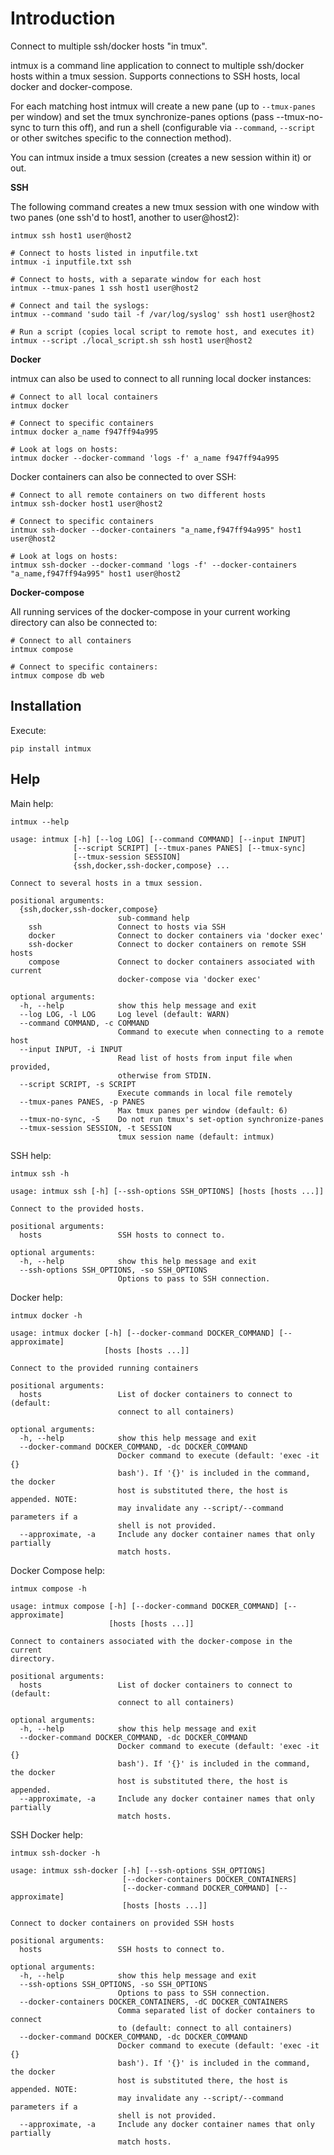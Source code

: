 Introduction
============

Connect to multiple ssh/docker hosts "in tmux".

intmux is a command line application to connect to multiple ssh/docker hosts
within a tmux session. Supports connections to SSH hosts, local docker and
docker-compose.

For each matching host intmux will create a new pane (up to `--tmux-panes` per
window) and set the tmux synchronize-panes options (pass --tmux-no-sync to turn
this off), and run a shell (configurable via `--command`, `--script` or
other switches specific to the connection method).

You can intmux inside a tmux session (creates a new session within it) or out.

**SSH**

The following command creates a new tmux session with one window with two panes
(one ssh'd to host1, another to user@host2):

    intmux ssh host1 user@host2

    # Connect to hosts listed in inputfile.txt
    intmux -i inputfile.txt ssh

    # Connect to hosts, with a separate window for each host
    intmux --tmux-panes 1 ssh host1 user@host2

    # Connect and tail the syslogs:
    intmux --command 'sudo tail -f /var/log/syslog' ssh host1 user@host2

    # Run a script (copies local script to remote host, and executes it)
    intmux --script ./local_script.sh ssh host1 user@host2

**Docker**

intmux can also be used to connect to all running local docker instances:

    # Connect to all local containers
    intmux docker

    # Connect to specific containers
    intmux docker a_name f947ff94a995

    # Look at logs on hosts:
    intmux docker --docker-command 'logs -f' a_name f947ff94a995

Docker containers can also be connected to over SSH:

    # Connect to all remote containers on two different hosts
    intmux ssh-docker host1 user@host2

    # Connect to specific containers
    intmux ssh-docker --docker-containers "a_name,f947ff94a995" host1 user@host2

    # Look at logs on hosts:
    intmux ssh-docker --docker-command 'logs -f' --docker-containers "a_name,f947ff94a995" host1 user@host2

**Docker-compose**

All running services of the docker-compose in your current working directory can
also be connected to:

    # Connect to all containers
    intmux compose

    # Connect to specific containers:
    intmux compose db web


Installation
------------

Execute:

    pip install intmux

Help
----

Main help:

    intmux --help

    usage: intmux [-h] [--log LOG] [--command COMMAND] [--input INPUT]
                  [--script SCRIPT] [--tmux-panes PANES] [--tmux-sync]
                  [--tmux-session SESSION]
                  {ssh,docker,ssh-docker,compose} ...

    Connect to several hosts in a tmux session.

    positional arguments:
      {ssh,docker,ssh-docker,compose}
                            sub-command help
        ssh                 Connect to hosts via SSH
        docker              Connect to docker containers via 'docker exec'
        ssh-docker          Connect to docker containers on remote SSH hosts
        compose             Connect to docker containers associated with current
                            docker-compose via 'docker exec'

    optional arguments:
      -h, --help            show this help message and exit
      --log LOG, -l LOG     Log level (default: WARN)
      --command COMMAND, -c COMMAND
                            Command to execute when connecting to a remote host
      --input INPUT, -i INPUT
                            Read list of hosts from input file when provided,
                            otherwise from STDIN.
      --script SCRIPT, -s SCRIPT
                            Execute commands in local file remotely
      --tmux-panes PANES, -p PANES
                            Max tmux panes per window (default: 6)
      --tmux-no-sync, -S    Do not run tmux's set-option synchronize-panes
      --tmux-session SESSION, -t SESSION
                            tmux session name (default: intmux)

SSH help:

    intmux ssh -h

    usage: intmux ssh [-h] [--ssh-options SSH_OPTIONS] [hosts [hosts ...]]

    Connect to the provided hosts.

    positional arguments:
      hosts                 SSH hosts to connect to.

    optional arguments:
      -h, --help            show this help message and exit
      --ssh-options SSH_OPTIONS, -so SSH_OPTIONS
                            Options to pass to SSH connection.

Docker help:

    intmux docker -h

    usage: intmux docker [-h] [--docker-command DOCKER_COMMAND] [--approximate]
                         [hosts [hosts ...]]

    Connect to the provided running containers

    positional arguments:
      hosts                 List of docker containers to connect to (default:
                            connect to all containers)

    optional arguments:
      -h, --help            show this help message and exit
      --docker-command DOCKER_COMMAND, -dc DOCKER_COMMAND
                            Docker command to execute (default: 'exec -it {}
                            bash'). If '{}' is included in the command, the docker
                            host is substituted there, the host is appended. NOTE:
                            may invalidate any --script/--command parameters if a
                            shell is not provided.
      --approximate, -a     Include any docker container names that only partially
                            match hosts.

Docker Compose help:

    intmux compose -h

    usage: intmux compose [-h] [--docker-command DOCKER_COMMAND] [--approximate]
                          [hosts [hosts ...]]

    Connect to containers associated with the docker-compose in the current
    directory.

    positional arguments:
      hosts                 List of docker containers to connect to (default:
                            connect to all containers)

    optional arguments:
      -h, --help            show this help message and exit
      --docker-command DOCKER_COMMAND, -dc DOCKER_COMMAND
                            Docker command to execute (default: 'exec -it {}
                            bash'). If '{}' is included in the command, the docker
                            host is substituted there, the host is appended.
      --approximate, -a     Include any docker container names that only partially
                            match hosts.

SSH Docker help:

    intmux ssh-docker -h

    usage: intmux ssh-docker [-h] [--ssh-options SSH_OPTIONS]
                             [--docker-containers DOCKER_CONTAINERS]
                             [--docker-command DOCKER_COMMAND] [--approximate]
                             [hosts [hosts ...]]

    Connect to docker containers on provided SSH hosts

    positional arguments:
      hosts                 SSH hosts to connect to.

    optional arguments:
      -h, --help            show this help message and exit
      --ssh-options SSH_OPTIONS, -so SSH_OPTIONS
                            Options to pass to SSH connection.
      --docker-containers DOCKER_CONTAINERS, -dC DOCKER_CONTAINERS
                            Comma separated list of docker containers to connect
                            to (default: connect to all containers)
      --docker-command DOCKER_COMMAND, -dc DOCKER_COMMAND
                            Docker command to execute (default: 'exec -it {}
                            bash'). If '{}' is included in the command, the docker
                            host is substituted there, the host is appended. NOTE:
                            may invalidate any --script/--command parameters if a
                            shell is not provided.
      --approximate, -a     Include any docker container names that only partially
                            match hosts.
